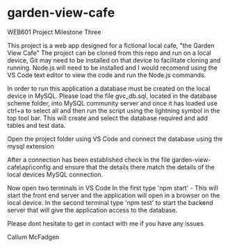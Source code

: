 # garden-view-cafe

WEB601 Project Milestone Three

This project is a web app designed for a fictional local cafe, "the Garden View Cafe" The project can be cloned from this repo and run on a local device, Git may need to be installed on that device to facilitate cloning and running.  Node.js will need to be installed and I would recomend using the VS Code text editor to view the code and run the Node.js commands.  

In order to run this application a database must be created on the local device in MySQL.  Please load the file gvc_db.sql, located in the database scheme folder, into MySQL community server and once it has loaded use ctrl+a to select all and then run the script using the lightning symbol in the top tool bar.  This will create and select the database required and add tables and test data.

Open the project folder using VS Code and connect the database using the mysql extension

After a connection has been established check in the file garden-view-cafe\api\config
and ensure that the details there match the details of the local devices MySQL connection.

Now open two terminals in VS Code
In the first type 'npm start' - This will start the front end server and the application will open in a browser on the local device.
In the second terminal type 'npm test' to start the backend server that will give the application access to the database.

Please dont hesitate to get in contact with me if you have any issues

Callum McFadgen





